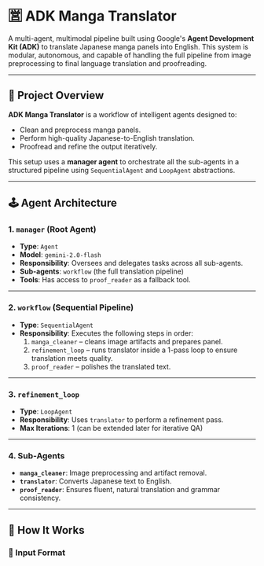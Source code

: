 # 🈺 ADK Manga Translator

A multi-agent, multimodal pipeline built using Google's **Agent Development Kit (ADK)** to translate Japanese manga panels into English. This system is modular, autonomous, and capable of handling the full pipeline from image preprocessing to final language translation and proofreading.

---

## 🧠 Project Overview

**ADK Manga Translator** is a workflow of intelligent agents designed to:
- Clean and preprocess manga panels.
- Perform high-quality Japanese-to-English translation.
- Proofread and refine the output iteratively.

This setup uses a **manager agent** to orchestrate all the sub-agents in a structured pipeline using `SequentialAgent` and `LoopAgent` abstractions.

---

## 🕹️ Agent Architecture

### 1. **`manager`** (Root Agent)
- **Type**: `Agent`
- **Model**: `gemini-2.0-flash`
- **Responsibility**: Oversees and delegates tasks across all sub-agents.
- **Sub-agents**: `workflow` (the full translation pipeline)
- **Tools**: Has access to `proof_reader` as a fallback tool.

---

### 2. **`workflow`** (Sequential Pipeline)
- **Type**: `SequentialAgent`
- **Responsibility**: Executes the following steps in order:
    1. `manga_cleaner` – cleans image artifacts and prepares panel.
    2. `refinement_loop` – runs translator inside a 1-pass loop to ensure translation meets quality.
    3. `proof_reader` – polishes the translated text.

---

### 3. **`refinement_loop`**
- **Type**: `LoopAgent`
- **Responsibility**: Uses `translator` to perform a refinement pass.
- **Max Iterations**: 1 (can be extended later for iterative QA)

---

### 4. **Sub-Agents**
- **`manga_cleaner`**: Image preprocessing and artifact removal.
- **`translator`**: Converts Japanese text to English.
- **`proof_reader`**: Ensures fluent, natural translation and grammar consistency.

---

## 🚀 How It Works

### 🔗 Input Format
